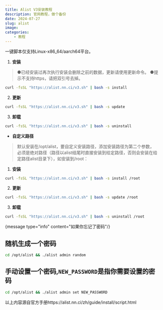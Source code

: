 ```yaml
---
title: Alist V3安装教程
description: 官网教程，做个备份
date: 2024-07-27
slug: alist
image: 
categories:
    - 教程
---
```


一键脚本仅支持Linux-x86_64/aarch64平台。

1.  **安装** 
> ●已经安装过再次执行安装会删除之前的数据，更新请使用更新命令。
 ●提示不支持https，请把双引号去掉。
```bash
curl -fsSL "https://alist.nn.ci/v3.sh" | bash -s install
```
2.  **更新** 
  ```bash
curl -fsSL "https://alist.nn.ci/v3.sh" | bash -s update
```
3.  **卸载** 
  ```bash
  curl -fsSL "https://alist.nn.ci/v3.sh" | bash -s uninstall
```

- **自定义路径**
> 默认安装在/opt/alist，要自定义安装路径，添加安装路径为第二个参数，必须是绝对路径（路径以alist结尾时直接安装到给定路径，否则会安装在给定路径alist目录下），如安装到/root：

1.  **安装**
```bash
curl -fsSL "https://alist.nn.ci/v3.sh" | bash -s install /root
```
2.  **更新** 
  ```bash
curl -fsSL "https://alist.nn.ci/v3.sh" | bash -s update /root
```
3.  **卸载** 
  ```bash
curl -fsSL "https://alist.nn.ci/v3.sh" | bash -s uninstall /root
```

  {message type="info" content="如果你忘记了密码"/}
## 随机生成一个密码
  ```bash
cd /opt/alist && ./alist admin random
```
## 手动设置一个密码,`NEW_PASSWORD`是指你需要设置的密码
```bash
cd /opt/alist && ./alist admin set NEW_PASSWORD
```
以上内容源自官方手册https://alist.nn.ci/zh/guide/install/script.html